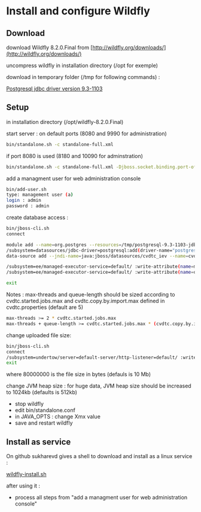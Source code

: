 # Install and configure Wildfly


Download
--------
download Wildfly 8.2.0.Final from [http://wildfly.org/downloads/](http://wildfly.org/downloads/)

uncompress wildfly in installation directory (/opt for exemple)

download in temporary folder (/tmp for following commands) : 

[Postgresql jdbc driver version 9.3-1103](http://mvnrepository.com/artifact/org.postgresql/postgresql/9.3-1103-jdbc41)


Setup
-----

in installation directory (/opt/wildfly-8.2.0.Final)


start server : 
on default ports (8080 and 9990 for administration)
```sh
bin/standalone.sh -c standalone-full.xml
```
if port 8080 is used (8180 and 10090 for adminstration)
```sh
bin/standalone.sh -c standalone-full.xml -Djboss.socket.binding.port-offset=100
```
add a managment user for web administration console
```sh
bin/add-user.sh
type: management user (a)
login : admin
password : admin
```

create database access :
```sh
bin/jboss-cli.sh
connect

module add --name=org.postgres --resources=/tmp/postgresql-9.3-1103-jdbc41.jar --dependencies=javax.api,javax.transaction.api
/subsystem=datasources/jdbc-driver=postgresql:add(driver-name="postgresql",driver-module-name="org.postgres",driver-xa-datasource-class-name=org.postgresql.xa.PGXADataSource)
data-source add --jndi-name=java:jboss/datasources/cvdtc_iev --name=cvdtc_iev --connection-url=jdbc:postgresql://localhost:5432/cvdtc_iev  --driver-name=postgresql --user-name=chouette --password=chouette

/subsystem=ee/managed-executor-service=default/ :write-attribute(name=max-threads,value=15)
/subsystem=ee/managed-executor-service=default/ :write-attribute(name=queue-length,value=15)

exit
```
Notes : 
max-threads and queue-length should be sized according to cvdtc.started.jobs.max and cvdtc.copy.by.import.max defined in cvdtc.properties (default are 5)
```sh
max-threads >= 2 * cvdtc.started.jobs.max
max-threads + queue-length >= cvdtc.started.jobs.max * (cvdtc.copy.by.import.max + 1)
```

change uploaded file size: 

```sh
bin/jboss-cli.sh
connect
/subsystem=undertow/server=default-server/http-listener=default/ :write-attribute(name=max-post-size, value=80000000)
exit
```
where 80000000 is the file size in bytes (defauls is 10 Mb)

change JVM heap size :
for huge data, JVM heap size should be increased to 1024kb (defaults is 512kb)

* stop wildfly
* edit bin/standalone.conf
* in JAVA_OPTS : change Xmx value
* save and restart wildfly

Install as service
------------------

On github sukharevd gives a shell to download and install as a linux service :

[wildfly-install.sh](https://gist.github.com/sukharevd/6087988)

after using it : 
* process all steps from "add a managment user for web administration console"
